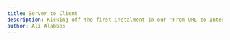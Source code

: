 ```yaml
---
title: Server to Client
description: Kicking off the first instalment in our 'From URL to Interactive' series, Ali Alabbas takes us through the journey of how our code makes it to the browser. In 'Server to Client', he discusses how server connections are made, caching, and how service workers factor into the request and response process. You don't want to miss this master class from a networking expert; grasping this aspect of how things run under the browser hood is essential to understanding performance.
author: Ali Alabbas
---
```

